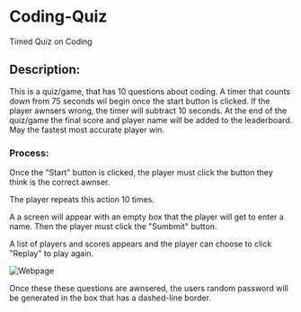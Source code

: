 # Coding-Quiz
Timed Quiz on Coding

## Description:

This is a quiz/game, that has 10 questions about coding. A timer that counts down from 75 seconds wil begin once the start button is clicked. If the player awnsers wrong, the timer will subtract 10 seconds. At the end of the quiz/game the final score and player name will be added to the leaderboard. May the fastest most accurate player win.
 
### Process:

Once the "Start" button is clicked, the player must click the button they think is the correct awnser.

The player repeats this action 10 times.

A a screen will appear with an empty box that the player will get to enter a name. Then the player must click the "Sumbmit" button.

A list of players and scores appears and the player can choose to click "Replay" to play again.



![Webpage](images/password-web-page.png)

Once these these questions are awnsered, the users random password will be generated in the box that has a dashed-line border. 